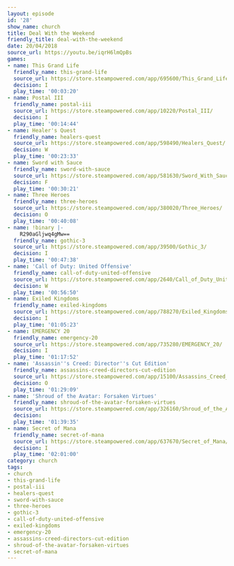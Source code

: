```yaml
---
layout: episode
id: '28'
show_name: church
title: Deal With the Weekend
friendly_title: deal-with-the-weekend
date: 20/04/2018
source_url: https://youtu.be/iqrH6lmQpBs
games:
- name: This Grand Life
  friendly_name: this-grand-life
  source_url: https://store.steampowered.com/app/695600/This_Grand_Life/
  decision: I
  play_time: '00:03:20'
- name: Postal III
  friendly_name: postal-iii
  source_url: https://store.steampowered.com/app/10220/Postal_III/
  decision: I
  play_time: '00:14:44'
- name: Healer's Quest
  friendly_name: healers-quest
  source_url: https://store.steampowered.com/app/598490/Healers_Quest/
  decision: W
  play_time: '00:23:33'
- name: Sword with Sauce
  friendly_name: sword-with-sauce
  source_url: https://store.steampowered.com/app/581630/Sword_With_Sauce/
  decision: F
  play_time: '00:30:21'
- name: Three Heroes
  friendly_name: three-heroes
  source_url: https://store.steampowered.com/app/380020/Three_Heroes/
  decision: O
  play_time: '00:40:08'
- name: !binary |-
    R290aGljwq4gMw==
  friendly_name: gothic-3
  source_url: https://store.steampowered.com/app/39500/Gothic_3/
  decision: I
  play_time: '00:47:38'
- name: 'Call of Duty: United Offensive'
  friendly_name: call-of-duty-united-offensive
  source_url: https://store.steampowered.com/app/2640/Call_of_Duty_United_Offensive/
  decision: W
  play_time: '00:56:50'
- name: Exiled Kingdoms
  friendly_name: exiled-kingdoms
  source_url: https://store.steampowered.com/app/788270/Exiled_Kingdoms/
  decision: I
  play_time: '01:05:23'
- name: EMERGENCY 20
  friendly_name: emergency-20
  source_url: https://store.steampowered.com/app/735280/EMERGENCY_20/
  decision: I
  play_time: '01:17:52'
- name: 'Assassin''s Creed: Director''s Cut Edition'
  friendly_name: assassins-creed-directors-cut-edition
  source_url: https://store.steampowered.com/app/15100/Assassins_Creed_Directors_Cut_Edition/
  decision: O
  play_time: '01:29:09'
- name: 'Shroud of the Avatar: Forsaken Virtues'
  friendly_name: shroud-of-the-avatar-forsaken-virtues
  source_url: https://store.steampowered.com/app/326160/Shroud_of_the_Avatar_Forsaken_Virtues/
  decision: 
  play_time: '01:39:35'
- name: Secret of Mana
  friendly_name: secret-of-mana
  source_url: https://store.steampowered.com/app/637670/Secret_of_Mana/
  decision: I
  play_time: '02:01:00'
category: church
tags:
- church
- this-grand-life
- postal-iii
- healers-quest
- sword-with-sauce
- three-heroes
- gothic-3
- call-of-duty-united-offensive
- exiled-kingdoms
- emergency-20
- assassins-creed-directors-cut-edition
- shroud-of-the-avatar-forsaken-virtues
- secret-of-mana
---
```

